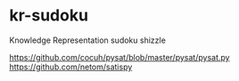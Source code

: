 # kr-sudoku
Knowledge Representation sudoku shizzle

https://github.com/cocuh/pysat/blob/master/pysat/pysat.py
https://github.com/netom/satispy
